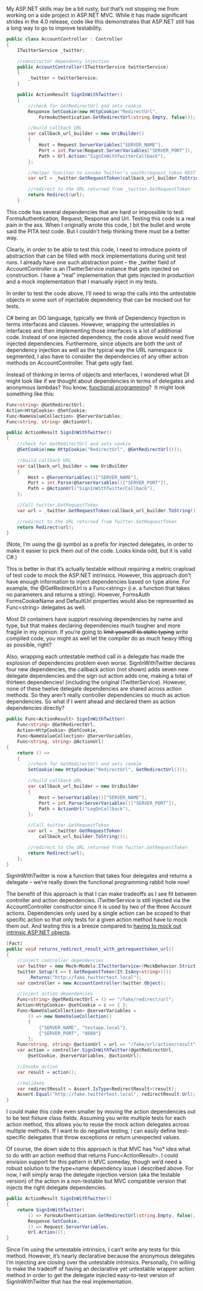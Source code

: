 My ASP.NET skills may be a bit rusty, but that’s not stopping me from
working on a side project in ASP.NET MVC. While it has made significant
strides in the 4.0 release, code like this demonstrates that ASP.NET
still has a long way to go to improve testability.

``` csharp
public class AccountController : Controller
{
    ITwitterService _twitter;

    //constructor dependency injection
    public AccountController(ITwitterService twitterService)
    {
        _twitter = twitterService;
    }

    public ActionResult SignInWithTwitter()
    {
        //check for GetRedirectUrl and sets cookie
        Response.SetCookie(new HttpCookie("RedirectUrl",
            FormsAuthentication.GetRedirectUrl(string.Empty, false)));

        //build callback URL
        var callback_url_builder = new UriBuilder()
        {
            Host = Request.ServerVariables["SERVER_NAME"],
            Port = int.Parse(Request.ServerVariables["SERVER_PORT"]),
            Path = Url.Action("SignInWithTwitterCallback"),
        };

        //Helper funciton to invoke Twitter’s oauth/request_token REST endpoint
        var url = _twitter.GetRequestToken(callback_url_builder.ToString());

        //redirect to the URL returned from _twitter.GetRequestToken
        return Redirect(url);
    }
```

This code has several dependencies that are hard or impossible to test:
FormsAuthentication, Request, Response and Url. Testing this code is a
real pain in the ass. When I originally wrote this code, I bit the
bullet and wrote said the PITA test code. But I couldn’t help thinking
there must be a better way.

Clearly, in order to be able to test this code, I need to introduce
points of abstraction that can be filled with mock implementations
during unit test runs. I already have one such abstraction point – the
\_twitter field of AccountController is an ITwitterService instance that
gets injected on construction. I have a “real” implementation that gets
injected in production and a mock implementation that I manually inject
in my tests.

In order to test the code above, I’ll need to wrap the calls into the
untestable objects in some sort of injectable dependency that can be
mocked out for tests.

C\# being an OO language, typically we think of Dependency Injection in
terms interfaces and classes. However, wrapping the untestables in
interfaces and then implementing those interfaces is a lot of additional
code. Instead of one injected dependency, the code above would need five
injected dependencies. Furthermore, since objects are both the unit of
dependency injection as well as the typical way the URL namespace is
segmented, I also have to consider the dependencies of any other action
methods on AccountController. That gets ugly fast.

Instead of thinking in terms of objects and interfaces, I wondered what
DI might look like if we thought about dependencies in terms of
delegates and anonymous lambdas? You know, [functional
programming](http://devhawk.net/2007/12/04/functional-understanding/)? 
It might look something like this:

``` csharp
Func<string> @GetRedirectUrl;
Action<HttpCookie> @SetCookie;
Func<NameValueCollection> @ServerVariables;
Func<string, string> @ActionUrl;

public ActionResult SignInWithTwitter()
{
    //check for GetRedirectUrl and sets cookie
    @SetCookie(new HttpCookie("RedirectUrl", @GetRedirectUrl()));

    //build callback URL
    var callback_url_builder = new UriBuilder
    {
        Host = @ServerVariables()["SERVER_NAME"],
        Port = int.Parse(@ServerVariables()["SERVER_PORT"]),
        Path = @ActionUrl("SignInWithTwitterCallback"),
    };

    //Call twitter.GetRequestToken
    var url = _twitter.GetRequestToken(callback_url_builder.ToString());

    //redirect to the URL returned from Twitter.GetRequestToken
    return Redirect(url);
}
```

(Note, I’m using the @ symbol as a prefix for injected delegates, in
order to make it easier to pick them out of the code. Looks kinda odd,
but it is valid C\#.)

This is better in that it’s actually testable without requiring a metric
crapload of test code to mock the ASP.NET intrinsics. However, this
approach don’t have enough information to inject dependencies based on
type alone. For example, the @GetRedirectUrl is a Func\<string\> (i.e. a
function that takes no parameters and returns a string). However,
FormsAuth FormsCookieName and DefaultUrl properties would also be
represented as Func\<string\> delegates as well.

Most DI containers have support resolving dependencies by name and type,
but that makes declaring dependencies much tougher and more fragile in
my opinion. If you’re going to ~~limit yourself to static typing~~ write
compiled code, you might as well let the compiler do as much heavy
lifting as possible, right?

Also, wrapping each untestable method call in a delegate has made the
explosion of dependencies problem even worse. SignInWithTwitter declares
four new dependencies, the callback action (not shown) adds seven new
delegate dependencies and the sign out action adds one, making a total
of thirteen dependencies! (including the original ITwitterService).
However, none of these twelve delegate dependencies are shared across
action methods. So they aren’t really controller dependencies so much as
action dependencies. So what if I went ahead and declared them as action
dependencies directly?

``` csharp
public Func<ActionResult> SignInWithTwitter(
    Func<string> @GetRedirectUrl,
    Action<HttpCookie> @SetCookie,
    Func<NameValueCollection> @ServerVariables,
    Func<string, string> @ActionUrl)
{
    return () =>
    {
        //check for GetRedirectUrl and sets cookie
        SetCookie(new HttpCookie("RedirectUrl", GetRedirectUrl()));

        //build callback URL
        var callback_url_builder = new UriBuilder
        {
            Host = ServerVariables()["SERVER_NAME"],
            Port = int.Parse(ServerVariables()["SERVER_PORT"]),
            Path = ActionUrl("LogOnCallback"),
        };

        //Call twitter.GetRequestToken
        var url = _twitter.GetRequestToken(
            callback_url_builder.ToString());

        //redirect to the URL returned from Twitter.GetRequestToken
        return Redirect(url);
    };
}
```

SignInWithTwitter is now a function that takes four delegates and
returns a delegate – we’re really down the functional programming rabbit
hole now!

The benefit of this approach is that I can make tradeoffs as I see fit
between controller and action dependencies. ITwitterService is still
injected via the AccountController constructor since it is used by two
of the three Account actions. Dependencies only used by a single action
can be scoped to that specific action so that only tests for a given
action method have to mock them out. And testing this is a breeze
compared to [having to mock out intrinsic ASP.NET
objects](http://www.hanselman.com/blog/ASPNETMVCSessionAtMix08TDDAndMvcMockHelpers.aspx).

``` csharp
[Fact]
public void returns_redirect_result_with_getrequesttoken_url()
{
    //inject controller dependencies
    var twitter = new Mock<Models.ITwitterService>(MockBehavior.Strict);
    twitter.Setup(t => t.GetRequestToken(It.IsAny<string>()))
        .Returns("http://fake.twittertest.local");
    var controller = new AccountController(twitter.Object);

    //inject action dependencies
    Func<string> @getRedirectUrl = () => "/fake/redirect/url";
    Action<HttpCookie> @setCookie = c => { };
    Func<NameValueCollection> @serverVariables =
        () => new NameValueCollection()
        {
            {"SERVER_NAME", "testapp.local"},
            {"SERVER_PORT", "8888"}
        };
    Func<string, string> @actionUrl = url => "/fake/url/action/result";
    var action = controller.SignInWithTwitter(@getRedirectUrl,
        @setCookie, @serverVariables, @actionUrl);

    //Invoke action
    var result = action();

    //Validate
    var redirectResult = Assert.IsType<RedirectResult>(result);
    Assert.Equal("http://fake.twittertest.local", redirectResult.Url);
}
```

I could make this code even smaller by moving the action dependencies
out to be test fixture class fields. Assuming you write multiple tests
for each action method, this allows you to reuse the mock action
delegates across multiple methods. If I want to do negative testing, I
can easily define test-specific delegates that throw exceptions or
return unexpected values.

Of course, the down side to this approach is that MVC has \*no\* idea
what to do with an action method that returns Func\<ActionResult\>. I
could envision support for this pattern in MVC someday, though we’d need
a robust solution to the type+name dependency issue I described above.
For now, I will simply wrap the delegate injection version (aka the
testable version) of the action in a non-testable but MVC compatible
version that injects the right delegate dependencies.

``` csharp
public ActionResult SignInWithTwitter()
{
    return SignInWithTwitter(
        () => FormsAuthentication.GetRedirectUrl(string.Empty, false),
        Response.SetCookie,
        () => Request.ServerVariables,
        Url.Action)();
}
```

Since I’m using the untestable intrinsics, I can’t write any tests for
this method. However, it’s nearly declarative because the anonymous
delegates I’m injecting are closing over the untestable intrinsics.
Personally, I’m willing to make the tradeoff of having an declarative
yet untestable wrapper action method in order to get the delegate
injected easy-to-test version of SignInWithTwitter that has the real
implementation.
